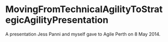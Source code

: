 MovingFromTechnicalAgilityToStrategicAgilityPresentation
========================================================

A presentation Jess Panni and myself gave to Agile Perth on 8 May 2014.
